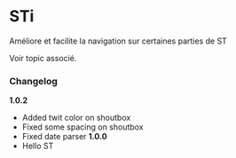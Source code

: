 STi
===========


Améliore et facilite la navigation sur certaines parties de ST

Voir topic associé.

### Changelog
**1.0.2**
- Added twit color on shoutbox
- Fixed some spacing on shoutbox
- Fixed date parser
**1.0.0**
- Hello ST
